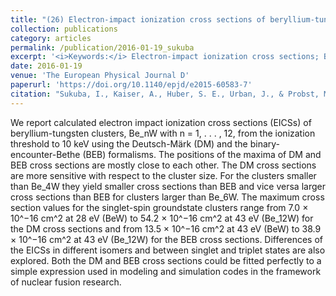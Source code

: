 ```yaml
---
title: "(26) Electron-impact ionization cross sections of beryllium-tungsten clusters"
collection: publications
category: articles
permalink: /publication/2016-01-19_sukuba
excerpt: '<i>Keywords:</i> Electron-impact ionization cross sections; Beryllium-tungsten clusters; ITER; Plasma-edge processes; Deutsch-Märk method; Binary-encounter-Bethe method'
date: 2016-01-19
venue: 'The European Physical Journal D'
paperurl: 'https://doi.org/10.1140/epjd/e2015-60583-7'
citation: "Sukuba, I., Kaiser, A., Huber, S. E., Urban, J., & Probst, M. (2016). Electron-impact ionization cross sections of beryllium-tungsten clusters. <i>The European Physical Journal D, 70</i>, 11."
---
```


We report calculated electron impact ionization cross sections (EICSs) of beryllium-tungsten clusters, Be_nW with n = 1, . . . , 12, from the ionization threshold to 10 keV using the Deutsch-Märk (DM) and the binary-encounter-Bethe (BEB) formalisms. The positions of the maxima of DM and BEB cross sections are mostly close to each other. The DM cross sections are more sensitive with respect to the cluster size. For the clusters smaller than Be_4W they yield smaller cross sections than BEB and vice versa larger cross sections than BEB for clusters larger than Be_6W. The maximum cross section values for the singlet-spin groundstate clusters range from 7.0 × 10^−16 cm^2 at 28 eV (BeW) to 54.2 × 10^−16 cm^2 at 43 eV (Be_12W) for the DM cross sections and from 13.5 × 10^−16 cm^2 at 43 eV (BeW) to 38.9 × 10^−16 cm^2 at 43 eV (Be_12W) for the BEB cross sections. Differences of the EICSs in different isomers and between singlet and triplet states are also explored. Both the DM and BEB cross sections could be fitted perfectly to a simple expression used in modeling and simulation codes in the framework of nuclear fusion research.